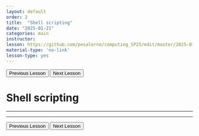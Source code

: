 ```yaml
---
layout: default
order: 2
title:  "Shell scripting"
date: "2025-01-21"
categories: main
instructor: 
lesson: https://github.com/pesalerno/computing_SP25/edit/master/2025-01-21-2_Week_2.md
material-type: 'no-link'
lesson-type: yes
---
```


<a href="https://pesalerno.github.io/computing_SP25/main/2025/01/14/1_Week_1.html"><button>Previous Lesson</button></a>    <a href="https://pesalerno.github.io/computing_SP25/blob/main/_posts/2025-01-28-3_Week_3.md"><button>Next Lesson</button></a>

# Shell scripting

------------


--------------

<a href="https://pesalerno.github.io/computing_SP25/main/2025/01/14/1_Week_1.html"><button>Previous Lesson</button></a>    <a href="https://pesalerno.github.io/computing_SP25/blob/main/_posts/2025-01-28-3_Week_3.md"><button>Next Lesson</button></a>
